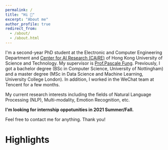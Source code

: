 ```yaml
---
permalink: /
title: "Hi 🤗"
excerpt: "About me"
author_profile: true
redirect_from:
  - /about/
  - /about.html
---
```


I'm a second-year PhD student at the Electronic and Computer Engineering Department and [Center for AI Research (CAiRE)](https://caire.ust.hk/) of Hong Kong University of Science and Technology. My supervisor is [Prof.Pascale Fung](https://pascale.home.ece.ust.hk). Previously, I got a bachelor degree (BSc in Computer Science, University of Nottingham) and a master degree (MSc in Data Science and Machine Learning, University College London). In addition, I worked in the WeChat team at Tencent for a few months.

My current research interests including the fields of Natural Language Processing (NLP), Multi-modality, Emotion Recognition, etc.

**I'm looking for internship oppotunities in 2021 Summer/Fall.**

Feel free to contact me for anything. Thank you!

Highlights
======

